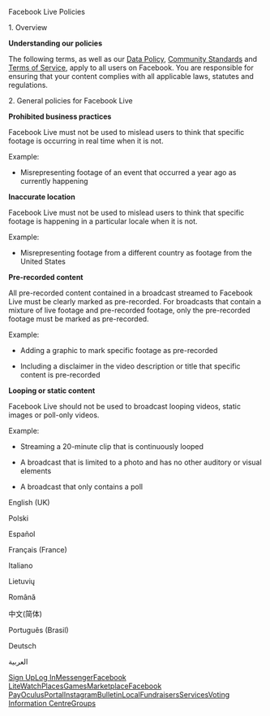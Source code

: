 Facebook Live Policies

1\. Overview

**Understanding our policies**

The following terms, as well as our [Data Policy](https://www.facebook.com/about/privacy/), [Community Standards](https://www.facebook.com/communitystandards/) and [Terms of Service](https://www.facebook.com/legal/terms), apply to all users on Facebook. You are responsible for ensuring that your content complies with all applicable laws, statutes and regulations.

2\. General policies for Facebook Live

**Prohibited business practices**

Facebook Live must not be used to mislead users to think that specific footage is occurring in real time when it is not.

Example:

*   Misrepresenting footage of an event that occurred a year ago as currently happening

**Inaccurate location**

Facebook Live must not be used to mislead users to think that specific footage is happening in a particular locale when it is not.

Example:

*   Misrepresenting footage from a different country as footage from the United States

**Pre-recorded content**

All pre-recorded content contained in a broadcast streamed to Facebook Live must be clearly marked as pre-recorded. For broadcasts that contain a mixture of live footage and pre-recorded footage, only the pre-recorded footage must be marked as pre-recorded.

Example:

*   Adding a graphic to mark specific footage as pre-recorded

*   Including a disclaimer in the video description or title that specific content is pre-recorded

**Looping or static content**

Facebook Live should not be used to broadcast looping videos, static images or poll-only videos.

Example:

*   Streaming a 20-minute clip that is continuously looped

*   A broadcast that is limited to a photo and has no other auditory or visual elements

*   A broadcast that only contains a poll

English (UK)

Polski

Español

Français (France)

Italiano

Lietuvių

Română

中文(简体)

Português (Brasil)

Deutsch

العربية

[Sign Up](https://www.facebook.com/reg/)[Log In](https://www.facebook.com/login/)[Messenger](https://l.facebook.com/l.php?u=https%3A%2F%2Fmessenger.com%2F&h=AT3fS8vwlsPuHDf94ri2_v34xSt5hZd1sp2X2KiMwhJGElxl7EwhJkw3iKpTgJNmRr09YS5JWkbMrqWjjTPB_G9QIAyPbaLVOUFmqIuOFyU_xRzH7RSLlr6v2GpDOy6EIAAhpKxrbsGVDOmhFk175LY6Cvl2RMew9BZ1jQ)[Facebook Lite](https://www.facebook.com/lite/)[Watch](https://en-gb.facebook.com/watch/)[Places](https://www.facebook.com/places/)[Games](https://www.facebook.com/games/)[Marketplace](https://www.facebook.com/marketplace/)[Facebook Pay](https://pay.facebook.com/)[Oculus](https://l.facebook.com/l.php?u=https%3A%2F%2Fwww.oculus.com%2F&h=AT3fS8vwlsPuHDf94ri2_v34xSt5hZd1sp2X2KiMwhJGElxl7EwhJkw3iKpTgJNmRr09YS5JWkbMrqWjjTPB_G9QIAyPbaLVOUFmqIuOFyU_xRzH7RSLlr6v2GpDOy6EIAAhpKxrbsGVDOmhFk175LY6Cvl2RMew9BZ1jQ)[Portal](https://portal.facebook.com/)[Instagram](https://l.facebook.com/l.php?u=https%3A%2F%2Fwww.instagram.com%2F&h=AT3fS8vwlsPuHDf94ri2_v34xSt5hZd1sp2X2KiMwhJGElxl7EwhJkw3iKpTgJNmRr09YS5JWkbMrqWjjTPB_G9QIAyPbaLVOUFmqIuOFyU_xRzH7RSLlr6v2GpDOy6EIAAhpKxrbsGVDOmhFk175LY6Cvl2RMew9BZ1jQ)[Bulletin](https://www.bulletin.com/)[Local](https://www.facebook.com/local/lists/245019872666104/)[Fundraisers](https://www.facebook.com/fundraisers/)[Services](https://www.facebook.com/biz/directory/)[Voting Information Centre](https://www.facebook.com/votinginformationcenter/?entry_point=c2l0ZQ%3D%3D)[Groups](https://www.facebook.com/groups/explore/)